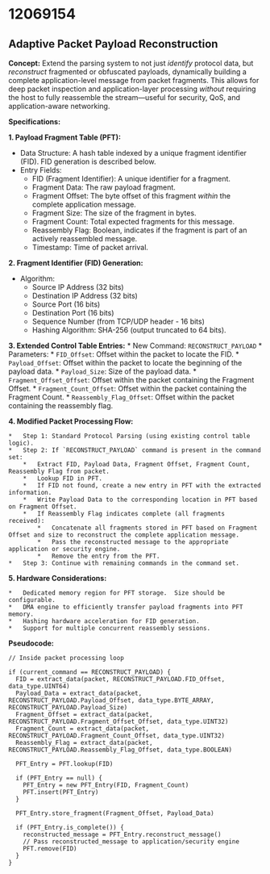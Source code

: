 # 12069154

## Adaptive Packet Payload Reconstruction

**Concept:** Extend the parsing system to not just *identify* protocol data, but *reconstruct* fragmented or obfuscated payloads, dynamically building a complete application-level message from packet fragments. This allows for deep packet inspection and application-layer processing *without* requiring the host to fully reassemble the stream—useful for security, QoS, and application-aware networking.

**Specifications:**

**1. Payload Fragment Table (PFT):**
   *   Data Structure: A hash table indexed by a unique fragment identifier (FID).  FID generation is described below.
   *   Entry Fields:
        *   FID (Fragment Identifier):  A unique identifier for a fragment.
        *   Fragment Data: The raw payload fragment.
        *   Fragment Offset: The byte offset of this fragment *within* the complete application message.
        *   Fragment Size: The size of the fragment in bytes.
        *   Fragment Count: Total expected fragments for this message.
        *   Reassembly Flag: Boolean, indicates if the fragment is part of an actively reassembled message.
        *   Timestamp: Time of packet arrival.

**2. Fragment Identifier (FID) Generation:**
   *   Algorithm:
        *   Source IP Address (32 bits)
        *   Destination IP Address (32 bits)
        *   Source Port (16 bits)
        *   Destination Port (16 bits)
        *   Sequence Number (from TCP/UDP header - 16 bits)
        *   Hashing Algorithm: SHA-256 (output truncated to 64 bits).

**3.  Extended Control Table Entries:**
    *   New Command: `RECONSTRUCT_PAYLOAD`
        *   Parameters:
            *   `FID_Offset`: Offset within the packet to locate the FID.
            *   `Payload_Offset`: Offset within the packet to locate the beginning of the payload data.
            *   `Payload_Size`: Size of the payload data.
            *   `Fragment_Offset_Offset`: Offset within the packet containing the Fragment Offset.
            *   `Fragment_Count_Offset`: Offset within the packet containing the Fragment Count.
            *   `Reassembly_Flag_Offset`: Offset within the packet containing the reassembly flag.

**4.  Modified Packet Processing Flow:**

    *   Step 1: Standard Protocol Parsing (using existing control table logic).
    *   Step 2: If `RECONSTRUCT_PAYLOAD` command is present in the command set:
        *   Extract FID, Payload Data, Fragment Offset, Fragment Count, Reassembly Flag from packet.
        *   Lookup FID in PFT.
        *   If FID not found, create a new entry in PFT with the extracted information.
        *   Write Payload Data to the corresponding location in PFT based on Fragment Offset.
        *   If Reassembly Flag indicates complete (all fragments received):
            *   Concatenate all fragments stored in PFT based on Fragment Offset and size to reconstruct the complete application message.
            *   Pass the reconstructed message to the appropriate application or security engine.
            *   Remove the entry from the PFT.
    *   Step 3: Continue with remaining commands in the command set.

**5. Hardware Considerations:**

    *   Dedicated memory region for PFT storage.  Size should be configurable.
    *   DMA engine to efficiently transfer payload fragments into PFT memory.
    *   Hashing hardware acceleration for FID generation.
    *   Support for multiple concurrent reassembly sessions.

**Pseudocode:**

```pseudocode
// Inside packet processing loop

if (current_command == RECONSTRUCT_PAYLOAD) {
  FID = extract_data(packet, RECONSTRUCT_PAYLOAD.FID_Offset, data_type.UINT64)
  Payload_Data = extract_data(packet, RECONSTRUCT_PAYLOAD.Payload_Offset, data_type.BYTE_ARRAY, RECONSTRUCT_PAYLOAD.Payload_Size)
  Fragment_Offset = extract_data(packet, RECONSTRUCT_PAYLOAD.Fragment_Offset_Offset, data_type.UINT32)
  Fragment_Count = extract_data(packet, RECONSTRUCT_PAYLOAD.Fragment_Count_Offset, data_type.UINT32)
  Reassembly_Flag = extract_data(packet, RECONSTRUCT_PAYLOAD.Reassembly_Flag_Offset, data_type.BOOLEAN)

  PFT_Entry = PFT.lookup(FID)

  if (PFT_Entry == null) {
    PFT_Entry = new PFT_Entry(FID, Fragment_Count)
    PFT.insert(PFT_Entry)
  }

  PFT_Entry.store_fragment(Fragment_Offset, Payload_Data)

  if (PFT_Entry.is_complete()) {
    reconstructed_message = PFT_Entry.reconstruct_message()
    // Pass reconstructed_message to application/security engine
    PFT.remove(FID)
  }
}
```